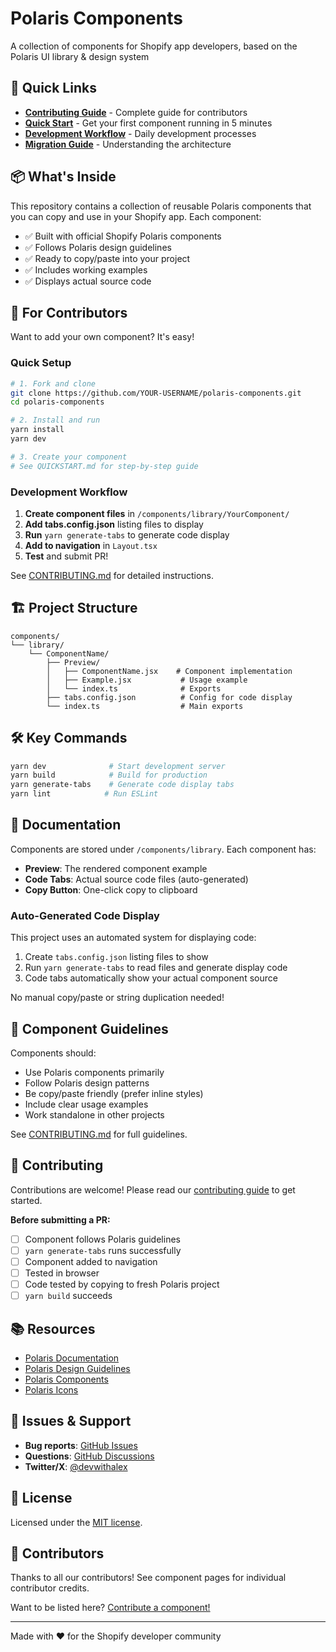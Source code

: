 # Polaris Components

A collection of components for Shopify app developers, based on the Polaris UI library & design system

## 🚀 Quick Links

- **[Contributing Guide](./CONTRIBUTING.md)** - Complete guide for contributors
- **[Quick Start](./QUICKSTART.md)** - Get your first component running in 5 minutes
- **[Development Workflow](./docs/WORKFLOW.md)** - Daily development processes
- **[Migration Guide](./MIGRATION_GUIDE.md)** - Understanding the architecture

## 📦 What's Inside

This repository contains a collection of reusable Polaris components that you can copy and use in your Shopify app. Each component:

- ✅ Built with official Shopify Polaris components
- ✅ Follows Polaris design guidelines
- ✅ Ready to copy/paste into your project
- ✅ Includes working examples
- ✅ Displays actual source code

## 🎯 For Contributors

Want to add your own component? It's easy!

### Quick Setup

```bash
# 1. Fork and clone
git clone https://github.com/YOUR-USERNAME/polaris-components.git
cd polaris-components

# 2. Install and run
yarn install
yarn dev

# 3. Create your component
# See QUICKSTART.md for step-by-step guide
```

### Development Workflow

1. **Create component files** in `/components/library/YourComponent/`
2. **Add tabs.config.json** listing files to display
3. **Run** `yarn generate-tabs` to generate code display
4. **Add to navigation** in `Layout.tsx`
5. **Test** and submit PR!

See [CONTRIBUTING.md](./CONTRIBUTING.md) for detailed instructions.

## 🏗️ Project Structure

```
components/
└── library/
    └── ComponentName/
        ├── Preview/
        │   ├── ComponentName.jsx    # Component implementation
        │   ├── Example.jsx           # Usage example
        │   └── index.ts              # Exports
        ├── tabs.config.json          # Config for code display
        └── index.ts                  # Main exports
```

## 🛠️ Key Commands

```bash
yarn dev              # Start development server
yarn build            # Build for production
yarn generate-tabs    # Generate code display tabs
yarn lint            # Run ESLint
```

## 📖 Documentation

Components are stored under `/components/library`. Each component has:

- **Preview**: The rendered component example
- **Code Tabs**: Actual source code files (auto-generated)
- **Copy Button**: One-click copy to clipboard

### Auto-Generated Code Display

This project uses an automated system for displaying code:

1. Create `tabs.config.json` listing files to show
2. Run `yarn generate-tabs` to read files and generate display code
3. Code tabs automatically show your actual component source

No manual copy/paste or string duplication needed!

## 🎨 Component Guidelines

Components should:
- Use Polaris components primarily
- Follow Polaris design patterns
- Be copy/paste friendly (prefer inline styles)
- Include clear usage examples
- Work standalone in other projects

See [CONTRIBUTING.md](./CONTRIBUTING.md) for full guidelines.

## 🤝 Contributing

Contributions are welcome! Please read our [contributing guide](./CONTRIBUTING.md) to get started.

**Before submitting a PR:**
- [ ] Component follows Polaris guidelines
- [ ] `yarn generate-tabs` runs successfully
- [ ] Component added to navigation
- [ ] Tested in browser
- [ ] Code tested by copying to fresh Polaris project
- [ ] `yarn build` succeeds

## 📚 Resources

- [Polaris Documentation](https://polaris.shopify.com/)
- [Polaris Design Guidelines](https://polaris.shopify.com/design)
- [Polaris Components](https://polaris.shopify.com/components)
- [Polaris Icons](https://polaris.shopify.com/icons)

## 🐛 Issues & Support

- **Bug reports**: [GitHub Issues](https://github.com/RAAbbott/polaris-components/issues)
- **Questions**: [GitHub Discussions](https://github.com/RAAbbott/polaris-components/discussions)
- **Twitter/X**: [@devwithalex](https://x.com/devwithalex)

## 📄 License

Licensed under the [MIT license](./LICENSE.md).

## 🌟 Contributors

Thanks to all our contributors! See component pages for individual contributor credits.

Want to be listed here? [Contribute a component!](./CONTRIBUTING.md)

---

Made with ❤️ for the Shopify developer community
